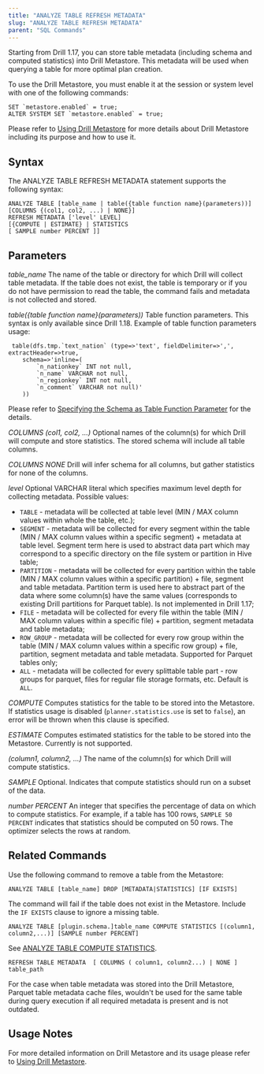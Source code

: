 ```yaml
---
title: "ANALYZE TABLE REFRESH METADATA"
slug: "ANALYZE TABLE REFRESH METADATA"
parent: "SQL Commands"
---
```


Starting from Drill 1.17, you can store table metadata (including schema and computed statistics) into Drill Metastore.
This metadata will be used when querying a table for more optimal plan creation.

To use the Drill Metastore, you must enable it at the session or system level with one of the following commands:

	SET `metastore.enabled` = true;
	ALTER SYSTEM SET `metastore.enabled` = true;

Please refer to [Using Drill Metastore]({{site.baseurl}}/docs/using-drill-metastore) for more details about Drill Metastore including its purpose and how to use it.

## Syntax

The ANALYZE TABLE REFRESH METADATA statement supports the following syntax:

	ANALYZE TABLE [table_name | table({table function name}(parameters))]
	[COLUMNS {(col1, col2, ...) | NONE}]
	REFRESH METADATA ['level' LEVEL]
	[{COMPUTE | ESTIMATE} | STATISTICS
	[ SAMPLE number PERCENT ]]

## Parameters

*table_name*
The name of the table or directory for which Drill will collect table metadata. If the table does not exist, the table
 is temporary or if you do not have permission to read the table, the command fails and metadata is not collected and stored.

*table({table function name}(parameters))*
Table function parameters. This syntax is only available since Drill 1.18.
Example of table function parameters usage:

     table(dfs.tmp.`text_nation` (type=>'text', fieldDelimiter=>',', extractHeader=>true,
        schema=>'inline=(
            `n_nationkey` INT not null,
            `n_name` VARCHAR not null,
            `n_regionkey` INT not null,
            `n_comment` VARCHAR not null)'
        ))

Please refer to
 [Specifying the Schema as Table Function Parameter]({{site.baseurl}}/docs/plugin-configuration-basics/#specifying-the-schema-as-table-function-parameter)
 for the details.

*COLUMNS (col1, col2, ...)*
Optional names of the column(s) for which Drill will compute and store statistics. The stored schema will include all
 table columns.

*COLUMNS NONE*
Drill will infer schema for all columns, but gather statistics for none of the columns.

*level*
Optional VARCHAR literal which specifies maximum level depth for collecting metadata.
Possible values:

- `TABLE` - metadata will be collected at table level (MIN / MAX column values within whole the table, etc.);
- `SEGMENT` - metadata will be collected for every segment within the table (MIN / MAX column values within a specific
 segment) + metadata at table level. Segment term here is used to abstract data part which may correspond to a
 specific directory on the file system or partition in Hive table;
- `PARTITION` - metadata will be collected for every partition within the table (MIN / MAX column values within a
 specific partition) + file, segment and table metadata. Partition term is used here to abstract part of the data
 where some column(s) have the same values (corresponds to existing Drill partitions for Parquet table). Is not
 implemented in Drill 1.17;
- `FILE` - metadata will be collected for every file within the table (MIN / MAX column values within a specific file) +
 partition, segment metadata and table metadata;
- `ROW_GROUP` - metadata will be collected for every row group within the table (MIN / MAX column values within a
 specific row group) + file, partition, segment metadata and table metadata. Supported for Parquet tables only;
- `ALL` - metadata will be collected for every splittable table part - row groups for parquet, files for regular file
 storage formats, etc.
Default is `ALL`.

*COMPUTE*
Computes statistics for the table to be stored into the Metastore.
If statistics usage is disabled (`planner.statistics.use` is set to `false`), an error will be thrown when this clause is specified.

*ESTIMATE*
Computes estimated statistics for the table to be stored into the Metastore. Currently is not supported.

*(column1, column2, ...)*
The name of the column(s) for which Drill will compute statistics.

*SAMPLE*
Optional. Indicates that compute statistics should run on a subset of the data.

*number PERCENT*
An integer that specifies the percentage of data on which to compute statistics. For example, if a table has 100 rows,
 `SAMPLE 50 PERCENT` indicates that statistics should be computed on 50 rows. The optimizer selects the rows at random.

## Related Commands

Use the following command to remove a table from the Metastore:

	ANALYZE TABLE [table_name] DROP [METADATA|STATISTICS] [IF EXISTS]

The command will fail if the table does not exist in the Metastore. Include the `IF EXISTS` clause to ignore a missing table.

	ANALYZE TABLE [plugin.schema.]table_name COMPUTE STATISTICS [(column1, column2,...)] [SAMPLE number PERCENT]

See [ANALYZE TABLE COMPUTE STATISTICS]({{site.baseurl}}/docs/analyze-table-compute-statistics).

	REFRESH TABLE METADATA  [ COLUMNS ( column1, column2...) | NONE ]  table_path

For the case when table metadata was stored into the Drill Metastore, Parquet table metadata cache files, wouldn't be
 used for the same table during query execution if all required metadata is present and is not outdated.

## Usage Notes

For more detailed information on Drill Metastore and its usage please refer to [Using Drill Metastore]({{site.baseurl}}/docs/using-drill-metastore).
